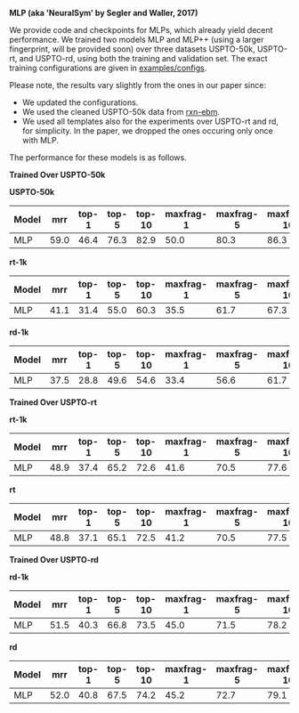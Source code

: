 
**MLP (aka 'NeuralSym' by Segler and Waller, 2017)**

We provide code and checkpoints for MLPs, which already yield decent performance.
We trained two models MLP and MLP++ (using a larger fingerprint, will be provided soon) over three datasets USPTO-50k, USPTO-rt, and USPTO-rd, using both the training and validation set.
The exact training configurations are given in [examples/configs](../../examples/configs).

Please note, the results vary slightly from the ones in our paper since:
- We updated the configurations.
- We used the cleaned USPTO-50k data from [rxn-ebm](https://github.com/coleygroup/rxn-ebm). 
- We used all templates also for the experiments over USPTO-rt and rd, for simplicity. In the paper, we dropped the ones occuring only once with MLP. 

The performance for these models is as follows.


**Trained Over USPTO-50k**

**USPTO-50k**

|Model| mrr                               |top-1|top-5|top-10|maxfrag-1|maxfrag-5|maxfrag-10|
| --- |-----------------------------------| --- | --- | --- | --- | --- | --- | 
|MLP| 59.0|46.4|76.3|82.9|50.0|80.3|86.3|


**rt-1k**

|Model| mrr                  |top-1|top-5|top-10|maxfrag-1|maxfrag-5|maxfrag-10|
| --- |----------------------| --- | --- | --- | --- | --- | --- | 
|MLP| 41.1|31.4|55.0|60.3|35.5|61.7|67.3 |

**rd-1k**

|Model| mrr                               |top-1|top-5|top-10|maxfrag-1|maxfrag-5|maxfrag-10|
| --- |-----------------------------------| --- | --- | --- | --- | --- | --- | 
|MLP| 37.5|28.8|49.6|54.6|33.4|56.6|61.7|

**Trained Over USPTO-rt**

**rt-1k**

|Model| mrr                               |top-1|top-5|top-10| maxfrag-1     | maxfrag-5 | maxfrag-10 |
| --- |-----------------------------------| --- | --- | --- |---------------|----------|------------| 
|MLP| 48.9|37.4|65.2|72.6|41.6|70.5|77.6|

**rt**

|Model| mrr                               |top-1|top-5|top-10|maxfrag-1|maxfrag-5|maxfrag-10|
| --- |-----------------------------------| --- | --- | --- | --- | --- | --- | 
|MLP| 48.8|37.1|65.1|72.5|41.2|70.5|77.5|


**Trained Over USPTO-rd**

**rd-1k**

|Model| mrr                               |top-1|top-5|top-10|maxfrag-1|maxfrag-5|maxfrag-10|
| --- |-----------------------------------| --- | --- | --- | --- | --- | --- | 
|MLP| 51.5|40.3|66.8|73.5|45.0|71.5|78.2|

**rd**

|Model| mrr                  |top-1|top-5|top-10|maxfrag-1|maxfrag-5|maxfrag-10|
| --- |----------------------| --- | --- | --- | --- | --- | --- | 
|MLP| 52.0|40.8|67.5|74.2|45.2|72.7|79.1|

